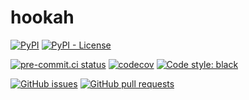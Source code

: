 # hookah

[![PyPI](https://img.shields.io/pypi/v/hookah)](https://pypi.org/project/hookah/)
[![PyPI - License](https://img.shields.io/pypi/l/hookah)](https://pypi.org/project/hookah/)

[![pre-commit.ci status](https://results.pre-commit.ci/badge/github/JoshKarpel/hookah/main.svg)](https://results.pre-commit.ci/latest/github/JoshKarpel/hookah/main)
[![codecov](https://codecov.io/gh/JoshKarpel/hookah/branch/main/graph/badge.svg?token=2sjP4V0AfY)](https://codecov.io/gh/JoshKarpel/hookah)
[![Code style: black](https://img.shields.io/badge/code%20style-black-000000.svg)](https://github.com/psf/black)

[![GitHub issues](https://img.shields.io/github/issues/JoshKarpel/hookah)](https://github.com/JoshKarpel/hookah/issues)
[![GitHub pull requests](https://img.shields.io/github/issues-pr/JoshKarpel/hookah)](https://github.com/JoshKarpel/hookah/pulls)
